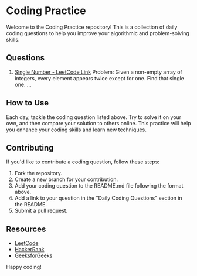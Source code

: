 # Coding Practice

Welcome to the Coding Practice repository! This is a collection of daily coding questions to help you improve your algorithmic and problem-solving skills.

## Questions

1. [Single Number - LeetCode Link](https://leetcode.com/problems/single-number)
Problem: Given a non-empty array of integers, every element appears twice except for one. Find that single one.
...

## How to Use

Each day, tackle the coding question listed above. Try to solve it on your own, and then compare your solution to others online. This practice will help you enhance your coding skills and learn new techniques.

## Contributing

If you'd like to contribute a coding question, follow these steps:

1. Fork the repository.
2. Create a new branch for your contribution.
3. Add your coding question to the README.md file following the format above.
4. Add a link to your question in the "Daily Coding Questions" section in the README.
5. Submit a pull request.
## Resources

- [LeetCode](https://leetcode.com/)
- [HackerRank](https://www.hackerrank.com/)
- [GeeksforGeeks](https://www.geeksforgeeks.org/)

Happy coding!

